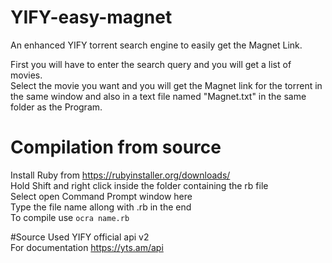 # YIFY-easy-magnet
An enhanced YIFY torrent search engine to easily get the Magnet Link.

First you will have to enter the search query and you will get a list of movies. <br>
Select the movie you want and you will get the Magnet link for the torrent in the same window and also in a text file named "Magnet.txt" in the same folder as the Program.


# Compilation from source
Install Ruby from https://rubyinstaller.org/downloads/ <br>
Hold Shift and right click inside the folder containing the rb file <br>
Select open Command Prompt window here <br>
Type the file name allong with .rb in the end <br>
To compile use `ocra name.rb`

#Source
Used YIFY official api v2<br>
For documentation https://yts.am/api
